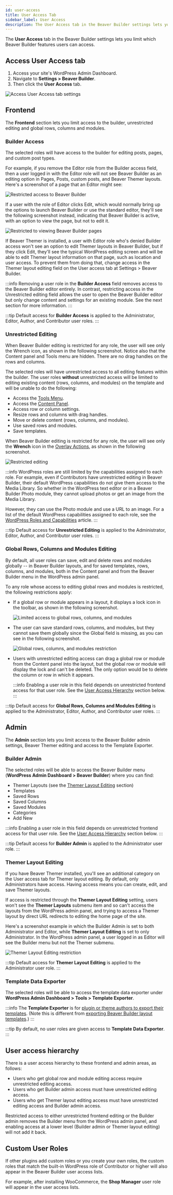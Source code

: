 ```yaml
---
id: user-access
title: User Access Tab
sidebar_label: User Access
description: The User Access tab in the Beaver Builder settings lets you limit which Beaver Builder features users can access.
---
```


The **User Access** tab in the Beaver Builder settings lets you limit which Beaver Builder features users can access.

## Access User Access tab

1. Access your site's WordPress Admin Dashboard.
2. Navigate to **Settings > Beaver Builder**.
3. Then click the **User Access** tab.

![Access User Access tab settings](/img/beaver-builder/settings--user-access--1.jpg)

## Frontend

The **Frontend** section lets you limit access to the builder, unrestricted editing and global rows, columns and modules.

### Builder Access

The selected roles will have access to the builder for editing posts, pages, and custom post types.

For example, if you remove the Editor role from the Builder access field, then a user logged in with the Editor role will not see Beaver Builder as an editing option in Pages, Posts, custom posts, and Beaver Themer layouts. Here's a screenshot of a page that an Editor might see:

![Restricted access to Beaver Builder](/img/beaver-builder/settings--user-access--2.jpg)

If a user with the role of Editor clicks Edit, which would normally bring up the options to launch Beaver Builder or use the standard editor, they'll see the following screenshot instead, indicating that Beaver Builder is active, with an option to view the page, but not to edit it.

![Restricted to viewing Beaver Builder pages](/img/beaver-builder/settings--user-access--3.jpg)

If Beaver Themer is installed, a user with Editor role who's denied Builder access won't see an option to edit Themer layouts in Beaver Builder, but if they click Edit, they'll see the typical WordPress editing screen and will be able to edit Themer layout information on that page, such as location and user access. To prevent them from doing that, change access in the Themer layout editing field on the User access tab at Settings > Beaver Builder.

:::info
Removing a user role in the **Builder Access** field removes access to the Beaver Builder editor entirely. In contrast, restricting access in the Unrestricted editing field allows the user to open the Beaver Builder editor but only change content and settings for an existing module. See the next section for more information.
:::

:::tip
Default access for **Builder Access** is applied to the Administrator, Editor, Author, and Contributor user roles.
::: 

### Unrestricted Editing

When Beaver Builder editing is restricted for any role, the user will see only the Wrench icon, as shown in the following screenshot. Notice also that the Content panel and Tools menu are hidden. There are no drag handles on the rows and columns.

The selected roles will have unrestricted access to all editing features within the builder. The user roles **without** unrestricted access will be limited to editing existing content (rows, columns, and modules) on the template and will be unable to do the following:

* Access the [Tools Menu](user-interface/tools-menu.md).
* Access the [Content Panel](user-interface/content-panel.md).
* Access row or column settings.
* Resize rows and columns with drag handles.
* Move or delete content (rows, columns, and modules).
* Use saved rows and modules.
* Save templates.

When Beaver Builder editing is restricted for any role, the user will see only the **Wrench** icon in the [Overlay Actions](user-interface/builder-overlay.md#overlay-actions), as shown in the following screenshot. 

![Restricted editing](/img/beaver-builder/settings--user-access--4.jpg)

:::info
WordPress roles are still limited by the capabilities assigned to each role. For example, even if Contributors have unrestricted editing in Beaver Builder, their default WordPress capabilities do not give them access to the Media Library. So whether in the WordPress text editor or in a Beaver Builder Photo module, they cannot upload photos or get an image from the Media Library.

However, they can use the Photo module and use a URL to an image. For a list of the default WordPress capabilities assigned to each role, see the [WordPress Roles and Capabilities](https://wordpress.org/support/article/roles-and-capabilities/) article.
:::

:::tip
Default access for **Unrestricted Editing** is applied to the Administrator, Editor, Author, and Contributor user roles.
::: 

### Global Rows, Columns and Modules Editing

By default, all user roles can save, edit and delete rows and modules globally -- in Beaver Builder layouts, and for saved templates, rows, columns, and modules, both in the Content panel and from the Beaver Builder menu in the WordPress admin panel.

To any role whose access to editing global rows and modules is restricted, the following restrictions apply:

* If a global row or module appears in a layout, it displays a lock icon in the toolbar, as shown in the following screenshot. 

  ![Limited access to global rows, columns, and modules](/img/beaver-builder/settings--user-access--5.jpg)

* The user can save standard rows, columns, and modules, but they cannot save them globally since the Global field is missing, as you can see in the following screenshot.  

  ![Global rows, columns, and modules restriction](/img/beaver-builder/settings--user-access--6.jpg)

* Users with unrestricted editing access can drag a global row or module from the Content panel into the layout, but the global row or module will display the lock and can't be deleted. The only option would be to delete the column or row in which it appears.  

  :::info
  Enabling a user role in this field depends on unrestricted frontend access for that user role. See the [User Access Hierarchy](#user-access-hierarchy) section below.
  :::

:::tip
Default access for **Global Rows, Columns and Modules Editing** is applied to the Administrator, Editor, Author, and Contributor user roles.
::: 

## Admin

The **Admin** section lets you limit access to the Beaver Builder admin settings, Beaver Themer editing and access to the Template Exporter.

### Builder Admin

The selected roles will be able to access the Beaver Builder menu (**WordPress Admin Dashboard > Beaver Builder**) where you can find:

* Themer Layouts (see the [Themer Layout Editing](#themer-layout-editing) section)
* Templates
* Saved Rows
* Saved Columns
* Saved Modules
* Categories
* Add New

:::info
Enabling a user role in this field depends on unrestricted frontend access for that user role. See the [User Access Hierarchy](#user-access-hierarchy) section below.
:::

:::tip
Default access for **Builder Admin** is applied to the Administrator user role.
::: 

### Themer Layout Editing

If you have Beaver Themer installed, you'll see an additional category on the User access tab for Themer layout editing. By default, only Administrators have access. Having access means you can create, edit, and save Themer layouts.

If access is restricted through the **Themer Layout Editing** setting, users won't see the **Themer Layouts** submenu item and so can't access the layouts from the WordPress admin panel, and trying to access a Themer layout by direct URL redirects to editing the home page of the site.

Here's a screenshot example in which the Builder Admin is set to both Administrator and Editor, while **Themer Layout Editing** is set to only Administrator. In the WordPress admin panel, a user logged in as Editor will see the Builder menu but not the Themer submenu.

![Themer Layout Editing restriction](/img/beaver-builder/settings--user-access--7.jpg)

:::tip
Default access for **Themer Layout Editing** is applied to the Administrator user role.
:::

### Template Data Exporter

The selected roles will be able to access the template data exporter under **WordPress Admin Dashboard > Tools > Template Exporter**.

:::info
The **Template Exporter** is for [plugin or theme authors to export their templates](template-exporter.md). (Note this is different from [exporting Beaver Builder layout templates](export-import.md).)
:::

:::tip
By default, no user roles are given access to **Template Data Exporter**.
:::

## User access hierarchy

There is a user access hierarchy to these frontend and admin areas, as follows:

* Users who get global row and module editing access require unrestricted editing access.
* Users who get Builder admin access must have unrestricted editing access.
* Users who get Themer layout editing access must have unrestricted editing access and Builder admin access.

Restricted access to either unrestricted frontend editing or the Builder admin removes the Builder menu from the WordPress admin panel, and enabling access at a lower level (Builder admin or Themer layout editing) will not add it back.

## Custom User Roles

If other plugins add custom roles or you create your own roles, the custom roles that match the built-in WordPress role of Contributor or higher will also appear in the Beaver Builder user access lists.

For example, after installing WooCommerce, the **Shop Manager** user role will appear in the user access lists.
